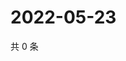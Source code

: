 # 2022-05-23

共 0 条

<!-- BEGIN WEIBO -->
<!-- 最后更新时间 Mon May 23 2022 23:14:45 GMT+0800 (China Standard Time) -->

<!-- END WEIBO -->
